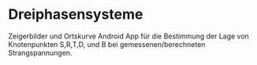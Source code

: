 # Dreiphasensysteme 
Zeigerbilder und Ortskurve
Android App für die Bestimmung der Lage von Knotenpunkten S,R,T,D, und B bei gemessenen/berechneten Strangspannungen. 
